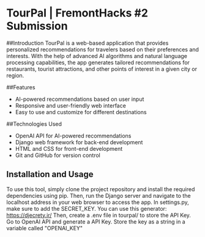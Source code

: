 # TourPal | FremontHacks #2 Submission
##Introduction
TourPal is a web-based application that provides personalized recommendations for travelers based on their preferences and interests. With the help of advanced AI algorithms and natural language processing capabilities, the app generates tailored recommendations for restaurants, tourist attractions, and other points of interest in a given city or region.

##Features
- AI-powered recommendations based on user input
- Responsive and user-friendly web interface
- Easy to use and customize for different destinations

##Technologies Used
- OpenAI API for AI-powered recommendations
- Django web framework for back-end development
- HTML and CSS for front-end development
- Git and GitHub for version control 

## Installation and Usage
To use this tool, simply clone the project repository and install the required dependencies using pip. 
Then, run the Django server and navigate to the localhost address in your web browser to access the app. 
In settings.py, make sure to add the SECRET_KEY. You can use this generator: https://djecrety.ir/
Then, create a .env file in tourpal/ to store the API Key. Go to OpenAI API and generate a API Key. Store the key as a string in a variable called "OPENAI_KEY"
